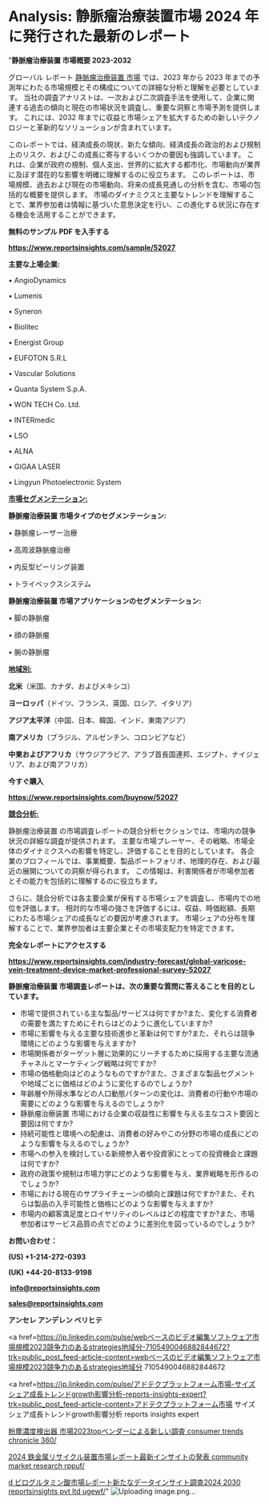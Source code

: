 # Analysis: 静脈瘤治療装置市場 2024 年に発行された最新のレポート

"<strong>静脈瘤治療装置 市場概要 2023-2032</strong>

グローバル レポート <a href=https://www.reportsinsights.com/sample/52027>静脈瘤治療装置 市場</a> では、2023 年から 2023 年までの予測年にわたる市場規模とその構成についての詳細な分析と理解を必要としています。 当社の調査アナリストは、一次および二次調査手法を使用して、企業に関連する過去の傾向と現在の市場状況を調査し、重要な洞察と市場予測を提供します。 これには、2032 年までに収益と市場シェアを拡大​​するための新しいテクノロジーと革新的なソリューションが含まれています。

このレポートでは、経済成長の現状、新たな傾向、経済成長の政治的および規制上のリスク、およびこの成長に寄与するいくつかの要因も強調しています。 これは、企業が政府の規制、個人支出、世界的に拡大する都市化、市場動向が業界に及ぼす潜在的な影響を明確に理解するのに役立ちます。 このレポートは、市場規模、過去および現在の市場動向、将来の成長見通しの分析を含む、市場の包括的な概要を提供します。 市場のダイナミクスと主要なトレンドを理解することで、業界参加者は情報に基づいた意思決定を行い、この進化する状況に存在する機会を活用することができます。

<strong><b>無料のサンプル PDF を入手する</b></strong>

<a href=https://www.reportsinsights.com/sample/52027><strong><u>https://www.reportsinsights.com/sample/52027</u></strong></a>

<strong>主要な上場企業:</strong>

• AngioDynamics

• Lumenis

• Syneron

• Biolitec

• Energist Group

• EUFOTON S.R.L

• Vascular Solutions

• Quanta System S.p.A.

• WON TECH Co.  Ltd.

• INTERmedic

• LSO

• ALNA

• GIGAA LASER

• Lingyun Photoelectronic System

<strong><u>市場セグメンテーション</u></strong><strong><u>:</u></strong>

<strong>静脈瘤治療装置 市場タイプのセグメンテーション:</strong>

• 静脈瘤レーザー治療

• 高周波静脈瘤治療

• 内反型ピーリング装置

• トライベックスシステム

<strong>静脈瘤治療装置 市場アプリケーションのセグメンテーション:</strong>

• 脚の静脈瘤

• 顔の静脈瘤

• 腕の静脈瘤

<strong><u>地域別</u></strong><strong><u>:</u></strong>

<strong>北米</strong>（米国、カナダ、およびメキシコ）

<strong>ヨーロッパ</strong>（ドイツ、フランス、英国、ロシア、イタリア）

<strong>アジア太平洋</strong>（中国、日本、韓国、インド、東南アジア）

<strong>南アメリカ</strong>（ブラジル、アルゼンチン、コロンビアなど）

<strong>中東およびアフリカ</strong>（サウジアラビア、アラブ首長国連邦、エジプト、ナイジェリア、および南アフリカ）

<strong>今すぐ購入</strong>

<a href=https://www.reportsinsights.com/buynow/52027><strong><u>https://www.reportsinsights.com/buynow/52027</u></strong></a>

<strong><u>競合分析:</u></strong>

静脈瘤治療装置 の市場調査レポートの競合分析セクションでは、市場内の競争状況の詳細な調査が提供されます。 主要な市場プレーヤー、その戦略、市場全体のダイナミクスへの影響を特定し、評価することを目的としています。 各企業のプロフィールでは、事業概要、製品ポートフォリオ、地理的存在、および最近の展開についての洞察が得られます。 この情報は、利害関係者が市場参加者とその能力を包括的に理解するのに役立ちます。

さらに、競合分析では各主要企業が保有する市場シェアを調査し、市場内での地位を評価します。 相対的な市場の強さを評価するには、収益、時価総額、長期にわたる市場シェアの成長などの要因が考慮されます。 市場シェアの分布を理解することで、業界参加者は主要企業とその市場支配力を特定できます。

<strong>完全なレポートにアクセスする</strong>

<a href=https://www.reportsinsights.com/industry-forecast/global-varicose-vein-treatment-device-market-professional-survey-52027><strong><u><b>https://www.reportsinsights.com/industry-forecast/global-varicose-vein-treatment-device-market-professional-survey-52027</b></u></strong></a>

<strong><b>静脈瘤治療装置 市場調査レポートは、次の重要な質問に答えることを目的としています。</b></strong>
<ul>
  <li>市場で提供されている主な製品/サービスは何ですか?また、変化する消費者の需要を満たすためにそれらはどのように進化していますか?</li>
  <li>市場に影響を与える主要な技術進歩と革新は何ですか?また、それらは競争環境にどのような影響を与えますか?</li>
  <li>市場関係者がターゲット層に効果的にリーチするために採用する主要な流通チャネルとマーケティング戦略は何ですか?</li>
  <li>市場の価格動向はどのようなものですか?また、さまざまな製品セグメントや地域ごとに価格はどのように変化するのでしょうか?</li>
  <li>年齢層や所得水準などの人口動態パターンの変化は、消費者の行動や市場の需要にどのような影響を与えるのでしょうか?</li>
  <li>静脈瘤治療装置 市場における企業の収益性に影響を与える主なコスト要因と要因は何ですか?</li>
  <li>持続可能性と環境への配慮は、消費者の好みやこの分野の市場の成長にどのような影響を与えるのでしょうか?</li>
  <li>市場への参入を検討している新規参入者や投資家にとっての投資機会と課題は何ですか?</li>
  <li>政府の政策や規制は市場力学にどのような影響を与え、業界戦略を形作るのでしょうか?</li>
  <li>市場における現在のサプライチェーンの傾向と課題は何ですか?また、それらは製品の入手可能性と価格にどのような影響を与えますか?</li>
  <li>市場内の顧客満足度とロイヤリティのレベルはどの程度ですか?また、市場参加者はサービス品質の点でどのように差別化を図っているのでしょうか?</li>
</ul>
<strong>お問い合わせ：</strong>

<strong>(US) +1-214-272-0393</strong>

<strong>(UK) +44-20-8133-9198</strong>

<strong> </strong><a href=info@reportsinsights.com><strong><u>info@reportsinsights.com</u></strong></a>

<a href=sales@reportsinsights.com><strong><u>sales@reportsinsights.com</u></strong></a>

<strong>アンセレ アンデレン ベリヒテ</strong>

<a href=https://jp.linkedin.com/pulse/webベースのビデオ編集ソフトウェア市場規模2023競争力のあるstrategies地域分-7105490046882844672?trk=public_post_feed-article-content>webベースのビデオ編集ソフトウェア市場規模2023競争力のあるstrategies地域分 7105490046882844672</a>

<a href=https://jp.linkedin.com/pulse/アドテクプラットフォーム市場-サイズシェア成長トレンドgrowth影響分析-reports-insights-expert?trk=public_post_feed-article-content>アドテクプラットフォーム市場 サイズシェア成長トレンドgrowth影響分析 reports insights expert</a>

<a href=https://www.linkedin.com/pulse/粉塵濃度検出器-市場2023topベンダーによる新しい調査-consumer-trends-chronicle-360/>粉塵濃度検出器 市場2023topベンダーによる新しい調査 consumer trends chronicle 360/</a>

<a href=https://www.linkedin.com/pulse/2024-鉄金属リサイクル装置市場レポート最新インサイトの発表-community-market-research-rppuf/>2024 鉄金属リサイクル装置市場レポート最新インサイトの発表 community market research rppuf/</a>

<a href=https://www.linkedin.com/pulse/d-ピログルタミン酸市場レポート新たなデータインサイト調査2024-2030-reportsinsights-pvt-ltd-ugewf/>d ピログルタミン酸市場レポート新たなデータインサイト調査2024 2030 reportsinsights pvt ltd ugewf/</a>"
![Uploading image.png…]()
